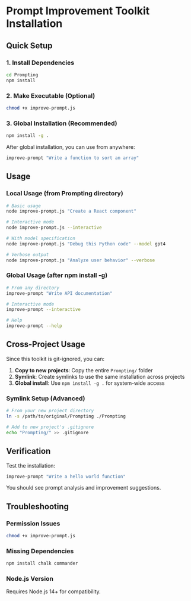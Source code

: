 # Prompt Improvement Toolkit Installation

## Quick Setup

### 1. Install Dependencies
```bash
cd Prompting
npm install
```

### 2. Make Executable (Optional)
```bash
chmod +x improve-prompt.js
```

### 3. Global Installation (Recommended)
```bash
npm install -g .
```

After global installation, you can use from anywhere:
```bash
improve-prompt "Write a function to sort an array"
```

## Usage

### Local Usage (from Prompting directory)
```bash
# Basic usage
node improve-prompt.js "Create a React component"

# Interactive mode
node improve-prompt.js --interactive

# With model specification
node improve-prompt.js "Debug this Python code" --model gpt4

# Verbose output
node improve-prompt.js "Analyze user behavior" --verbose
```

### Global Usage (after npm install -g)
```bash
# From any directory
improve-prompt "Write API documentation"

# Interactive mode
improve-prompt --interactive

# Help
improve-prompt --help
```

## Cross-Project Usage

Since this toolkit is git-ignored, you can:

1. **Copy to new projects**: Copy the entire `Prompting/` folder
2. **Symlink**: Create symlinks to use the same installation across projects
3. **Global install**: Use `npm install -g .` for system-wide access

### Symlink Setup (Advanced)
```bash
# From your new project directory
ln -s /path/to/original/Prompting ./Prompting

# Add to new project's .gitignore
echo "Prompting/" >> .gitignore
```

## Verification

Test the installation:
```bash
improve-prompt "Write a hello world function"
```

You should see prompt analysis and improvement suggestions.

## Troubleshooting

### Permission Issues
```bash
chmod +x improve-prompt.js
```

### Missing Dependencies
```bash
npm install chalk commander
```

### Node.js Version
Requires Node.js 14+ for compatibility.